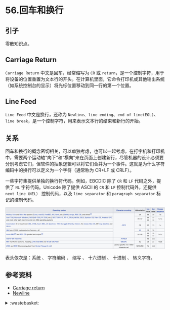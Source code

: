 # 56.回车和换行
## <a name="start"></a> 引子
零散知识点。

## Carriage Return
`Carriage Return` 中文是回车，经常缩写为 `CR` 或 `return`，是一个控制字符，用于将设备的位置重置为文本行的开头。在计算机里面，它命令打印机或其他输出系统（如系统控制台的显示）将光标位置移动到同一行的第一个位置。

## Line Feed
`Line Feed` 中文是换行，还称为 `Newline`、`line ending`、`end of line(EOL)`、`line break`，是一个控制字符，用来表示文本行的结束和新行的开始。

## 关系
回车和换行的概念密切相关，可以单独考虑，也可以一起考虑。在打字机和打印机中，需要两个运动轴“向下”和“横向”来在页面上创建新行，尽管机器的设计必须要分别考虑它们，但软件的抽象逻辑可以将它们合并为一个事件。这就是为什么字符编码中的换行可以定义为一个字符（通常称为 CR+LF 或 CRLF）。

一些字符集提供单独的换行符代码。例如，EBCDIC 除了 `CR` 和 `LF` 代码之外，提供了 `NL` 字符代码。Unicode 除了提供 ASCII 的 `CR` 和 `LF` 控制代码外，还提供 `next line（NEL）` 控制代码，以及 `line separator` 和 `paragraph separator` 标记的控制代码。

![56-code][url-local-code]

表头依次是：系统 、 字符编码 、 缩写 、 十六进制 、 十进制 、 转义字符。


## <a name="reference"></a> 参考资料
- [Carriage return][url-wiki-cr]
- [Newline][url-wiki-newline]



[url-base]:https://xxholic.github.io/segment

[url-wiki-cr]:https://en.wikipedia.org/wiki/Carriage_return
[url-wiki-newline]:https://en.wikipedia.org/wiki/Newline

[url-local-code]:../images/56/code.png

<details>
<summary>:wastebasket:</summary>

纯属瞎扯，如有雷同，纯属巧合。

最近看了[《克劳斯：圣诞节的秘密》](https://movie.douban.com/subject/26858510/?from=subject-page)，感觉挺有意思的，里面圣诞节的由来，是我之前没有听过故事版本。整体故事情节，让传说变的更加贴近现实，例如麋鹿在天上拉雪橇只是一次意外。但里面却有加入了一些魔幻的元素，最后克劳斯的消失变成了一个迷。是一个老少咸宜的作品。

![url-local-poster]:../images/56/poster.png


</details>

[url-local-poster]:../images/56/poster.png